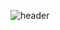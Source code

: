 ![header](https://capsule-render.vercel.app/api?type=wave&color=#fe988e&height=300&section=header&text=capsule%20render&fontSize=90)
